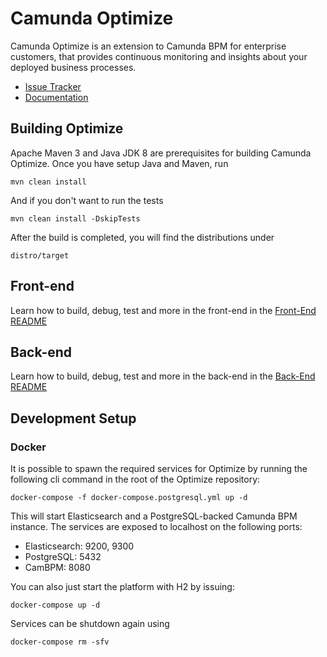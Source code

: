 # Camunda Optimize

Camunda Optimize is an extension to Camunda BPM for enterprise customers, that provides continuous monitoring and insights about your deployed business processes.

* [Issue Tracker](https://app.camunda.com/jira/secure/RapidBoard.jspa?rapidView=49)
* [Documentation](https://docs.camunda.org/optimize/)

## Building Optimize

Apache Maven 3 and Java JDK 8 are prerequisites for building Camunda Optimize. Once you have setup Java and Maven, run

```
mvn clean install
```

And if you don't want to run the tests
```
mvn clean install -DskipTests
```

After the build is completed, you will find the distributions under
```
distro/target
```

## Front-end

Learn how to build, debug, test and more in the front-end in the [Front-End README](client/README.md)

## Back-end

Learn how to build, debug, test and more in the back-end in the [Back-End README](backend/README.md)

## Development Setup

### Docker

It is possible to spawn the required services for Optimize by running the following cli command in the root of the Optimize repository:
```
docker-compose -f docker-compose.postgresql.yml up -d
```
This will start Elasticsearch and a PostgreSQL-backed Camunda BPM instance.
The services are exposed to localhost on the following ports:
- Elasticsearch: 9200, 9300
- PostgreSQL: 5432
- CamBPM: 8080

You can also just start the platform with H2 by issuing:
```
docker-compose up -d
```

Services can be shutdown again using
```
docker-compose rm -sfv
```
